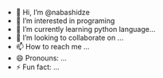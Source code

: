 - 👋 Hi, I’m @nabashidze
- 👀 I’m interested in programing
- 🌱 I’m currently learning python language...
- 💞️ I’m looking to collaborate on ...
- 📫 How to reach me ...
- 😄 Pronouns: ...
- ⚡ Fun fact: ...

<!---
nabashidze/nabashidze is a ✨ special ✨ repository because its `README.md` (this file) appears on your GitHub profile.
You can click the Preview link to take a look at your changes.
--->
